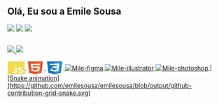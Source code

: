 ## Olá, Eu sou a Emile Sousa

<div> 
  <a href="https://www.instagram.com/mile_souss?igsh=MWI2N2o0bjl3aDR2aw==" target="_blank"><img src="https://img.shields.io/badge/-Instagram-%23E4405F?style=for-the-badge&logo=instagram&logoColor=white" target="_blank"></a>
  <a href = "mailto:emilesousadasilva38@gmail.com"><img src="https://img.shields.io/badge/-Gmail-%23333?style=for-the-badge&logo=gmail&logoColor=white" target="_blank"></a>
  <a href="https://www.linkedin.com/in/emile-sousa-150489211?utm_source=share&utm_campaign=share_via&utm_content=profile&utm_medium=android_app" target="_blank"><img src="https://img.shields.io/badge/-LinkedIn-%230077B5?style=for-the-badge&logo=linkedin&logoColor=white" target="_blank"></a>
  
</div>

##
<div>
 <a href="https://github.com/rafaballerini">
  <img height="180em" src="https://github-readme-stats.vercel.app/api?username=emilesousa&show_icons=true&theme=tokyonight&include_all_commits=true&count_private=true"/>
  <img height="180em" src="https://github-readme-stats.vercel.app/api/top-langs/?username=emilesousa&layout=compact&langs_count=16&theme=tokyonight"/>
</div>


<div style="display: inline_block"><br>
  <img align="center" alt="Mile-Js" height="30" width="40" src="https://raw.githubusercontent.com/devicons/devicon/master/icons/javascript/javascript-plain.svg">
  <img align="center" alt="Mile-HTML" height="30" width="40" src="https://raw.githubusercontent.com/devicons/devicon/master/icons/html5/html5-original.svg">
  <img align="center" alt="Mile-CSS" height="30" width="40" src="https://raw.githubusercontent.com/devicons/devicon/master/icons/css3/css3-original.svg">
  <img align="center" alt="Mile-figma" height="30" width="40" src="https://cdn.jsdelivr.net/gh/devicons/devicon@latest/icons/figma/figma-original.svg">
  <img align="center" alt="Mile-illustrator" height="30" width="40" src="https://cdn.jsdelivr.net/gh/devicons/devicon@latest/icons/illustrator/illustrator-line.svg"/>
  <img align="center" alt="Mile-photoshop" height="30" width="40" src="https://cdn.jsdelivr.net/gh/devicons/devicon@latest/icons/photoshop/photoshop-original.svg"/>
  ![Snake animation](https://github.com/emilesousa/emilesousa/blob/output/github-contribution-grid-snake.svg)
</div>


